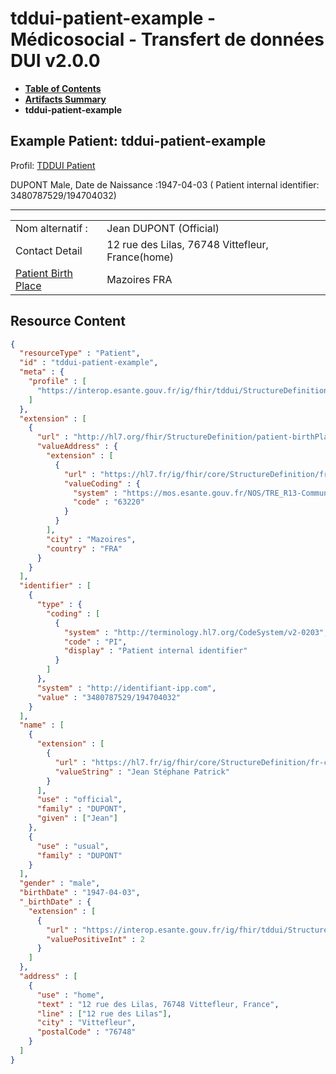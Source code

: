 # tddui-patient-example - Médicosocial - Transfert de données DUI v2.0.0

* [**Table of Contents**](toc.md)
* [**Artifacts Summary**](artifacts.md)
* **tddui-patient-example**

## Example Patient: tddui-patient-example

Profil: [TDDUI Patient](StructureDefinition-tddui-patient.md)

DUPONT Male, Date de Naissance :1947-04-03 ( Patient internal identifier: 3480787529/194704032)

-------

| | |
| :--- | :--- |
| Nom alternatif : | Jean DUPONT (Official) |
| Contact Detail | 12 rue des Lilas, 76748 Vittefleur, France(home) |
| [Patient Birth Place](http://hl7.org/fhir/extensions/5.2.0/StructureDefinition-patient-birthPlace.html) | Mazoires FRA |



## Resource Content

```json
{
  "resourceType" : "Patient",
  "id" : "tddui-patient-example",
  "meta" : {
    "profile" : [
      "https://interop.esante.gouv.fr/ig/fhir/tddui/StructureDefinition/tddui-patient"
    ]
  },
  "extension" : [
    {
      "url" : "http://hl7.org/fhir/StructureDefinition/patient-birthPlace",
      "valueAddress" : {
        "extension" : [
          {
            "url" : "https://hl7.fr/ig/fhir/core/StructureDefinition/fr-core-address-insee-code",
            "valueCoding" : {
              "system" : "https://mos.esante.gouv.fr/NOS/TRE_R13-CommuneOM/FHIR/TRE-R13-CommuneOM",
              "code" : "63220"
            }
          }
        ],
        "city" : "Mazoires",
        "country" : "FRA"
      }
    }
  ],
  "identifier" : [
    {
      "type" : {
        "coding" : [
          {
            "system" : "http://terminology.hl7.org/CodeSystem/v2-0203",
            "code" : "PI",
            "display" : "Patient internal identifier"
          }
        ]
      },
      "system" : "http://identifiant-ipp.com",
      "value" : "3480787529/194704032"
    }
  ],
  "name" : [
    {
      "extension" : [
        {
          "url" : "https://hl7.fr/ig/fhir/core/StructureDefinition/fr-core-patient-birth-list-given-name",
          "valueString" : "Jean Stéphane Patrick"
        }
      ],
      "use" : "official",
      "family" : "DUPONT",
      "given" : ["Jean"]
    },
    {
      "use" : "usual",
      "family" : "DUPONT"
    }
  ],
  "gender" : "male",
  "birthDate" : "1947-04-03",
  "_birthDate" : {
    "extension" : [
      {
        "url" : "https://interop.esante.gouv.fr/ig/fhir/tddui/StructureDefinition/tddui-birth-order",
        "valuePositiveInt" : 2
      }
    ]
  },
  "address" : [
    {
      "use" : "home",
      "text" : "12 rue des Lilas, 76748 Vittefleur, France",
      "line" : ["12 rue des Lilas"],
      "city" : "Vittefleur",
      "postalCode" : "76748"
    }
  ]
}

```
